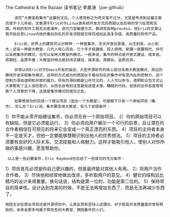 The Cathedral & the Bazaar 读书笔记
		李嘉涛（joe-github）
		
		读完“大教堂和集市”这篇短文后，个人感觉称之为奇文毫不过分，尤其是考虑到这篇文章完成于十几年前。文章源于Eric对于Linux类系统开发方式的质疑以及后继的学习反思和实践。传统的软件工程无论是瀑布、迭代乃至敏捷方式，都讲究各种process。但Eric的文章让我开始反思Linux内核的看似杂乱的开发流程是怎样完成如此高复杂度、高质量的软件产品。
		
		Eric说，世界上的建筑可以分两种：一种是集市，天天开放在那里，从无到有，从小到大；还有一种是大教堂，几代人呕心沥血，几十年才能建成，投入使用。新建一座建筑时，你可以采用集市的模式，也可以采用大教堂的模式。一般来说，集市的特点是开放式建设、成本低、周期短、品质平庸；大教堂的特点是封闭式建设、成本高、周期长、品质优异。
		
		非常认同Eric对于Emacs开发的描述，大型开源软件的核心部分采用大教堂模式，周边的模块开发采取集市模式，这样的方式成功的原因在于看似杂乱的集市中有其内在的控制力，这个控制力源自透明和开放的威力。所有的源码都是公开可见的，人人可以参与，透明和众包方式让大家都有了主人翁的意识。从而也会特别注意避免进度太慢、糟糕的代码、低效的合作态度等导致个人信誉的下降，这就是集市模式的成功之处。 
		
		如果想成功的完成一个商业项目（造出一个大教堂），可是眼下只有一个原始项目（集市），怎么办？Eric说，集市要变成大教堂，有几个前提条件：
1）你不能从零开始建设集市，你必须先有一个原始项目。
2）你的原始项目可以有缺陷，但是它必须能运行。
3）你必须向用户展示一个可行的前景，且让潜在的合作者相信在可预见的将来它会变成一个真正漂亮的东西。
4）项目的主持者本身不一定是天才，但他一定要能够慧眼识别出他人的优秀想法。
5）项目的主持者必须要有良好的人际关系、交流技能和人格魅力。这样才能吸引他人，使别人对你所做的事感兴趣，愿意帮助你。
	 
	 以上是一些必要条件，Eric Raymond也总结了一些成功的充分条件：
1）项目首先必须是你自己感兴趣的，但是最终能对其他人有用。
2）将用户当作合作者。
3）尽快地和经常地做出改进，多听取用户的意见。
4）健壮的结构远比精巧的设计来得重要。换句话说，结构是第一位的，功能是第二位的。
5）保持项目的简单性。设计达到完美的时候，不是无法再增加东西了，而是无法再减少东西了。

    相信无论在商业项目还是开源项目中，认真反思和坚持上述理论，对于提高开发质量是非常有帮助的。未来会更多地属于那些告别大教堂、拥抱集市的人们。
